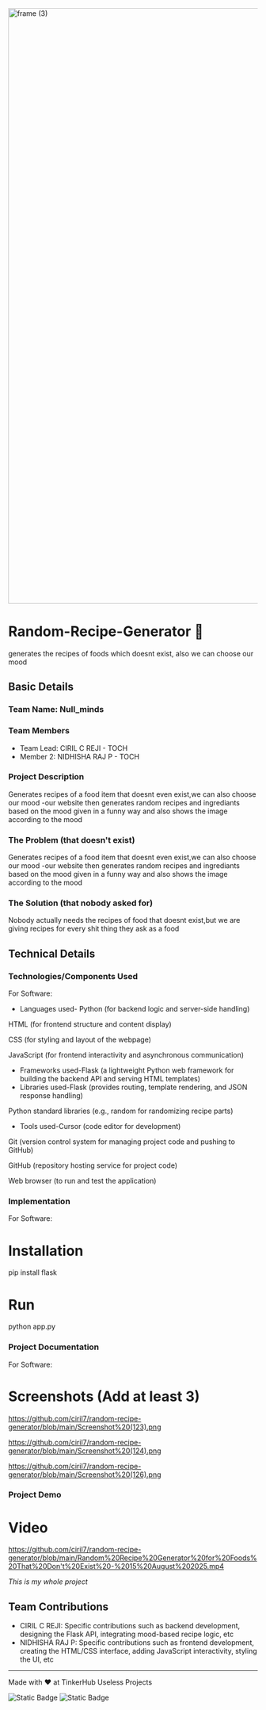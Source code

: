 <img width="3188" height="1202" alt="frame (3)" src="https://github.com/user-attachments/assets/517ad8e9-ad22-457d-9538-a9e62d137cd7" />


# Random-Recipe-Generator 🎯
generates the recipes of foods which doesnt exist, also we can choose our mood

## Basic Details
### Team Name: Null_minds


### Team Members
- Team Lead: CIRIL C REJI - TOCH
- Member 2: NIDHISHA RAJ P - TOCH

### Project Description
Generates recipes of a food item that doesnt even exist,we can also choose our mood -our website then generates random recipes and ingrediants based on the mood given in a funny way and also shows the image according to the mood

### The Problem (that doesn't exist)
Generates recipes of a food item that doesnt even exist,we can also choose our mood -our website then generates random recipes and ingrediants based on the mood given in a funny way and also shows the image according to the mood

### The Solution (that nobody asked for)
Nobody actually needs the recipes of food that doesnt exist,but we are giving recipes for every shit thing they ask as a food

## Technical Details
### Technologies/Components Used
For Software:
- Languages used- Python (for backend logic and server-side handling)

HTML (for frontend structure and content display)

CSS (for styling and layout of the webpage)

JavaScript (for frontend interactivity and asynchronous communication)


- Frameworks used-Flask (a lightweight Python web framework for building the backend API and serving HTML templates)
- Libraries used-Flask (provides routing, template rendering, and JSON response handling)

Python standard libraries (e.g., random for randomizing recipe parts)


- Tools used-Cursor (code editor for development)

Git (version control system for managing project code and pushing to GitHub)

GitHub (repository hosting service for project code)

Web browser (to run and test the application)


### Implementation
For Software:

# Installation
pip install flask


# Run
python app.py


### Project Documentation
For Software:

# Screenshots (Add at least 3)
https://github.com/ciril7/random-recipe-generator/blob/main/Screenshot%20(123).png

https://github.com/ciril7/random-recipe-generator/blob/main/Screenshot%20(124).png

https://github.com/ciril7/random-recipe-generator/blob/main/Screenshot%20(126).png


### Project Demo
# Video
https://github.com/ciril7/random-recipe-generator/blob/main/Random%20Recipe%20Generator%20for%20Foods%20That%20Don't%20Exist%20-%2015%20August%202025.mp4

*This is my whole project*


## Team Contributions
- CIRIL C REJI: Specific contributions such as backend development, designing the Flask API, integrating mood-based recipe logic, etc
- NIDHISHA RAJ P: Specific contributions such as frontend development, creating the HTML/CSS interface, adding JavaScript interactivity, styling the UI, etc

---
Made with ❤️ at TinkerHub Useless Projects 

![Static Badge](https://img.shields.io/badge/TinkerHub-24?color=%23000000&link=https%3A%2F%2Fwww.tinkerhub.org%2F)
![Static Badge](https://img.shields.io/badge/UselessProjects--25-25?link=https%3A%2F%2Fwww.tinkerhub.org%2Fevents%2FQ2Q1TQKX6Q%2FUseless%2520Projects)


